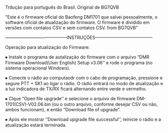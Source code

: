 Trdução para português do Brasil. Original de BG7QVB

"Este é o firmware oficial do Baofeng DM1701 que salvei pessoalmente, o software oficial de atualização do firmware. O firmware é dividido em versões com contatos CSV e sem contatos CSV. from BG7QVB"

——————————————INSTRUÇÕES—————————————

Operação para atualização do Firmware:

⦁	Instale o programa de autalização do firmware com o arquivo “DMR Firmware Download(User English) Setup v3.06’’ e rode o programa (no sistema operacional Windows).

⦁	Conecte o rádio ao computaodr com o cabo de programação, pressione e segure PTT + SK1 ao ligar o rádio. O rádio entrará no modo de atualização e a luz indicadora de TX/RX ficará alternando entre verde e vermelho.

⦁	Clque “Open file upgrade’’ e selecione o arquivo de firmware DM-1701(CSV)-V02.06.bin (ou o outro arquivo, conforme desejar CSV ou não, ambos funcionam), e então “Download file of upgrade”.

⦁	Após ele mostrar ‘’Download upgrade file successful’’, reinicie o rádio e a atualização estará terminada.
